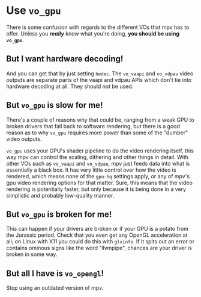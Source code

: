# Use `vo_gpu`

There is some confusion with regards to the different VOs that mpv has to offer. Unless you ***really*** know what you're doing, **you should be using `vo_gpu`**.

## But I want hardware decoding!

And you can get that by just setting `hwdec`. The `vo_vaapi` and `vo_vdpau` video outputs are separate parts of the vaapi and vdpau APIs which don't tie into hardware decoding at all. They should not be used.

## But `vo_gpu` is slow for me!

There's a couple of reasons why that could be, ranging from a weak GPU to broken drivers that fall back to software rendering, but there is a good reason as to why `vo_gpu` requires more power than some of the "dumber" video outputs.

`vo_gpu` uses your GPU's shader pipeline to do the video rendering itself, this way mpv can control the scaling, dithering and other things in detail. With other VOs such as `vo_vaapi` and `vo_vdpau`, mpv just feeds data into what is essentially a black box. It has very little control over how the video is rendered, which means none of the `gpu-hq` settings apply, or any of mpv's gpu video rendering options for that matter. Sure, this means that the video rendering is potentially faster, but only because it is being done in a very simplistic and probably low-quality manner.

## But `vo_gpu` is broken for me!

This can happen if your drivers are broken or if your GPU is a potato from the Jurassic period. Check that you even get any OpenGL acceleration at all; on Linux with X11 you could do this with `glxinfo`. If it spits out an error or contains ominous signs like the word "llvmpipe", chances are your driver is broken in some way.

## But all I have is `vo_opengl`!

Stop using an outdated version of mpv.